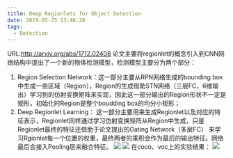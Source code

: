 ```yaml
---
title: Deep Regionlets for Object Detection
date: 2019-05-25 13:48:28
tags:
  - Detection
---
```

URL:http://arxiv.org/abs/1712.02408
论文主要将regionlet的概念引入到CNN网络结构中提出了一个新的物体检测模型，检测模型主要分为两个部分：
1.  Region Selection Network：这一部分主要从RPN网络生成的bounding box中生成一些区域（Region），Region的生成借助STN网络（三层FC，6维输出）学习到的仿射变换矩阵来实现，因此这一部分输出的Region形状不一定是矩形，初始化时Region是整个boudding box的均分小矩形；
2.  Deep Regionlet Learning： 这一部分主要用来生成Regionlet以及对应的特征表示，Regionlet同样通过学习仿射变换矩阵从Region中生成，只是Regionlet最终的特征还借助于论文提出的Gating Network（多层FC） 来学习Rgionlet每一个位置的权重，最终两者的乘积会作为最后的输出特征。网络最后会接入Pooling层来融合特征。
![](Deep-Regionlets-for-Object-Detection-image002.png)
![](Deep-Regionlets-for-Object-Detection-image003.png)
在coco、voc上的实验结果：
![](Deep-Regionlets-for-Object-Detection-image004.png)
